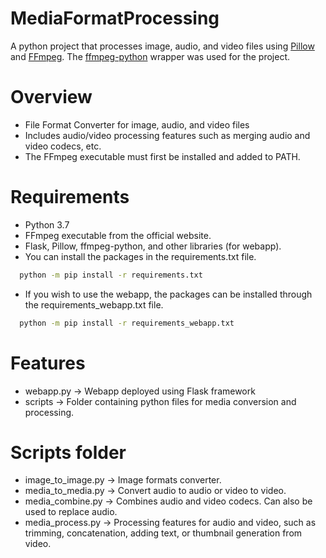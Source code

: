 # MediaFormatProcessing
A python project that processes image, audio, and video files using [Pillow](https://pillow.readthedocs.io/en/stable/) and [FFmpeg](https://ffmpeg.org/). The [ffmpeg-python](https://pypi.org/project/ffmpeg-python/) wrapper was used for the project.

# Overview
* File Format Converter for image, audio, and video files
* Includes audio/video processing features such as merging audio and video codecs, etc.
* The FFmpeg executable must first be installed and added to PATH.

# Requirements
* Python 3.7
* FFmpeg executable from the official website.
* Flask, Pillow, ffmpeg-python, and other libraries (for webapp).
* You can install the packages in the requirements.txt file.
```sh
  python -m pip install -r requirements.txt
```
* If you wish to use the webapp, the packages can be installed through the requirements_webapp.txt file.
```sh
  python -m pip install -r requirements_webapp.txt
```

# Features
* webapp.py -> Webapp deployed using Flask framework
* scripts -> Folder containing python files for media conversion and processing.

# Scripts folder
* image_to_image.py -> Image formats converter.
* media_to_media.py -> Convert audio to audio or video to video.
* media_combine.py -> Combines audio and video codecs. Can also be used to replace audio.
* media_process.py -> Processing features for audio and video, such as trimming, concatenation, adding text, or thumbnail generation from video.